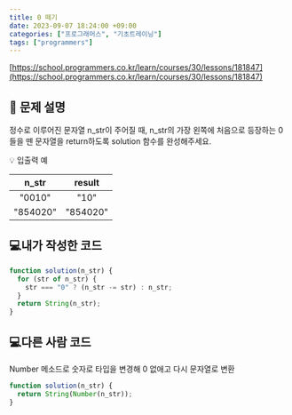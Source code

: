 ```yaml
---
title: 0 떼기
date: 2023-09-07 18:24:00 +09:00
categories: ["프로그래머스", "기초트레이닝"]
tags: ["programmers"]
---
```


[https://school.programmers.co.kr/learn/courses/30/lessons/181847](https://school.programmers.co.kr/learn/courses/30/lessons/181847)

## 📔 문제 설명

정수로 이루어진 문자열 n_str이 주어질 때, n_str의 가장 왼쪽에 처음으로 등장하는 0들을 뗀 문자열을 return하도록 solution 함수를 완성해주세요.

💡 입출력 예

|  n_str   |  result  |
| :------: | :------: |
|  "0010"  |   "10"   |
| "854020" | "854020" |

## 💻내가 작성한 코드

```js
function solution(n_str) {
  for (str of n_str) {
    str === "0" ? (n_str -= str) : n_str;
  }
  return String(n_str);
}
```

## 💻다른 사람 코드

Number 메소드로 숫자로 타입을 변경해 0 없애고 다시 문자열로 변환

```js
function solution(n_str) {
  return String(Number(n_str));
}
```
